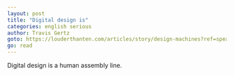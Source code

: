 ```yaml
---
layout: post
title: "Digital design is"
categories: english serious
author: Travis Gertz
goto: https://louderthanten.com/articles/story/design-machines?ref=speak.junglestar.org
go: read
---
```

Digital design is a human assembly line.
